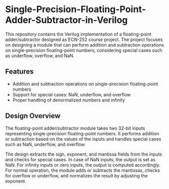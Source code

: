 # Single-Precision-Floating-Point-Adder-Subtractor-in-Verilog

This repository contains the Verilog implementation of a floating-point adder/subtractor designed as ECN-252 course project. The project focuses on designing a module that can perform addition and subtraction operations on single-precision floating-point numbers, considering special cases such as underflow, overflow, and NaN.


## Features

- Addition and subtraction operations on single-precision floating-point numbers
- Support for special cases: NaN, underflow, and overflow
- Proper handling of denormalized numbers and infinity



## Design Overview

The floating-point adder/subtractor module takes two 32-bit inputs representing single-precision floating-point numbers. It performs addition or subtraction based on the values of the inputs and handles special cases such as NaN, underflow, and overflow.

The design extracts the sign, exponent, and mantissa fields from the inputs and checks for special cases. In case of NaN inputs, the output is set as NaN. For infinity inputs or zero inputs, the output is computed accordingly. For normal operation, the module adds or subtracts the mantissas, checks for overflow or underflow, and normalizes the result by adjusting the exponent.
